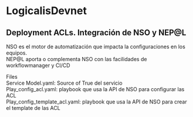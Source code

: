 # LogicalisDevnet  

## Deployment ACLs. Integración de NSO y NEP@L  
  
NSO es el motor de automatización que impacta la configuraciones en los equipos.  
NEP@L aporta o complementa NSO con las facilidades de workflowmanager y CI/CD  

Files  
Service Model.yaml: Source of True del servicio  
Play_config_acl.yaml: playbook que usa la API de NSO para configurar las ACL  
Play_config_template_acl.yaml: playbook que usa la API de NSO para crear el template de las ACL  

